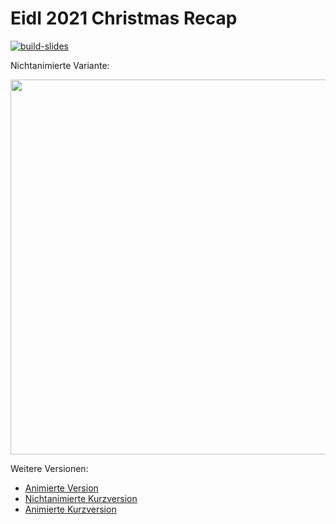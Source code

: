 # EidI 2021 Christmas Recap
[![build-slides](https://github.com/EagleoutIce/christmas-eidi-recap/actions/workflows/compile.yaml/badge.svg)](https://github.com/EagleoutIce/christmas-eidi-recap/actions/workflows/compile.yaml)

Nichtanimierte Variante:

[<img src="https://github.com/EagleoutIce/christmas-eidi-recap/blob/gh-pages/preview-01.png?raw=true" width="600"/>](https://media.githubusercontent.com/media/EagleoutIce/christmas-eidi-recap/gh-pages/noanim-christmas.pdf)

Weitere Versionen:

* [Animierte Version](https://media.githubusercontent.com/media/EagleoutIce/christmas-eidi-recap/gh-pages/christmas.pdf)
* [Nichtanimierte Kurzversion](https://media.githubusercontent.com/media/EagleoutIce/christmas-eidi-recap/gh-pages/short-noanim-christmas.pdf)
* [Animierte Kurzversion](https://media.githubusercontent.com/media/EagleoutIce/christmas-eidi-recap/gh-pages/short-christmas.pdf)

